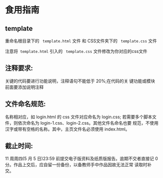 # 食用指南

## template

重命名根目录下的	` template.html` 文件 和 CSS文件夹下的 ` template.css` 文件

注意将` template.html` 引入的 ` template.css` 文件修改为你对应的css文件

## 注释要求:

关键的代码要进行功能说明，注释语句不能低于 20%;在代码的关 键功能或模块前面要添加说明注释

## 文件命名规范:

名称相对应，如 login.html 的 css 文件对应命名为 login.css; 若需要多个脚本文件，则依次命名为 login-1.css、login-2.css。其他文件名命名也要 规范，不使用汉字或带有空格的名称。其中，主页文件名必须使用 index.html。

## 截止时间:

11 周周四(5 月 5 日)23:59 前提交电子版资料及纸质版报告。逾期不交者直接记 0 分。作品上交后，应自留一份备份，以备教师手中作品因故无法正常 读取时补交。